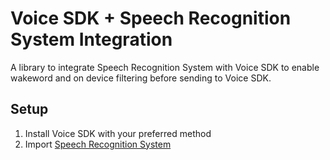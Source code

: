 # Voice SDK + Speech Recognition System Integration

A library to integrate Speech Recognition System with Voice SDK to enable wakeword and on device filtering before sending to Voice SDK.

## Setup
1. Install Voice SDK with your preferred method
2. Import [Speech Recognition System](https://assetstore.unity.com/packages/tools/audio/speech-recognition-system-187171?aid=1011l3RId)
